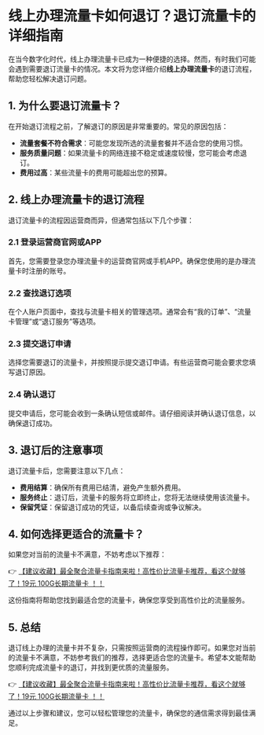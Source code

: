 # 线上办理流量卡如何退订？退订流量卡的详细指南

在当今数字化时代，线上办理流量卡已成为一种便捷的选择。然而，有时我们可能会遇到需要退订流量卡的情况。本文将为您详细介绍**线上办理流量卡**的退订流程，帮助您轻松解决退订问题。

## 1. 为什么要退订流量卡？

在开始退订流程之前，了解退订的原因是非常重要的。常见的原因包括：

- **流量套餐不符合需求**：可能您发现所选的流量套餐并不适合您的使用习惯。
- **服务质量问题**：如果流量卡的网络连接不稳定或速度较慢，您可能会考虑退订。
- **费用过高**：某些流量卡的费用可能超出您的预算。

## 2. 线上办理流量卡的退订流程

退订流量卡的流程因运营商而异，但通常包括以下几个步骤：

### 2.1 登录运营商官网或APP

首先，您需要登录您办理流量卡的运营商官网或手机APP。确保您使用的是办理流量卡时注册的账号。

### 2.2 查找退订选项

在个人账户页面中，查找与流量卡相关的管理选项。通常会有“我的订单”、“流量卡管理”或“退订服务”等选项。

### 2.3 提交退订申请

选择您需要退订的流量卡，并按照提示提交退订申请。有些运营商可能会要求您填写退订原因。

### 2.4 确认退订

提交申请后，您可能会收到一条确认短信或邮件。请仔细阅读并确认退订信息，以确保退订成功。

## 3. 退订后的注意事项

退订流量卡后，您需要注意以下几点：

- **费用结算**：确保所有费用已结清，避免产生额外费用。
- **服务终止**：退订后，流量卡的服务将立即终止，您将无法继续使用该流量卡。
- **保留凭证**：保留退订成功的凭证，以备后续查询或争议解决。

## 4. 如何选择更适合的流量卡？

如果您对当前的流量卡不满意，不妨考虑以下推荐：

👉 [【建议收藏】最全聚合流量卡指南来啦！高性价比流量卡推荐，看这个就够了！19元 100G长期流量卡 ！！](https://bit.ly/Liuliangka)

这份指南将帮助您找到最适合您的流量卡，确保您享受到高性价比的流量服务。

## 5. 总结

退订线上办理的流量卡并不复杂，只需按照运营商的流程操作即可。如果您对当前的流量卡不满意，不妨参考我们的推荐，选择更适合您的流量卡。希望本文能帮助您顺利完成流量卡的退订，并找到更优质的流量服务。

👉 [【建议收藏】最全聚合流量卡指南来啦！高性价比流量卡推荐，看这个就够了！19元 100G长期流量卡 ！！](https://bit.ly/Liuliangka)

通过以上步骤和建议，您可以轻松管理您的流量卡，确保您的通信需求得到最佳满足。